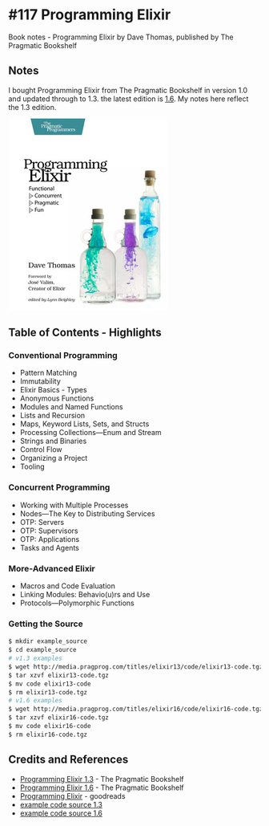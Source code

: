 # #117 Programming Elixir

Book notes - Programming Elixir by Dave Thomas, published by The Pragmatic Bookshelf

## Notes

I bought Programming Elixir from The Pragmatic Bookshelf in version 1.0 and updated through to 1.3.
the latest edition is [1.6](https://pragprog.com/book/elixir16/programming-elixir-1-6).
My notes here reflect the 1.3 edition.

[![cover](./assets/cover.jpg)](https://amzn.to/4mubid9)

## Table of Contents - Highlights

### Conventional Programming

* Pattern Matching
* Immutability
* Elixir Basics - Types
* Anonymous Functions
* Modules and Named Functions
* Lists and Recursion
* Maps, Keyword Lists, Sets, and Structs
* Processing Collections—Enum and Stream
* Strings and Binaries
* Control Flow
* Organizing a Project
* Tooling

### Concurrent Programming

* Working with Multiple Processes
* Nodes—The Key to Distributing Services
* OTP: Servers
* OTP: Supervisors
* OTP: Applications
* Tasks and Agents

### More-Advanced Elixir

* Macros and Code Evaluation
* Linking Modules: Behavio(u)rs and Use
* Protocols—Polymorphic Functions

### Getting the Source

```sh
$ mkdir example_source
$ cd example_source
# v1.3 examples
$ wget http://media.pragprog.com/titles/elixir13/code/elixir13-code.tgz
$ tar xzvf elixir13-code.tgz
$ mv code elixir13-code
$ rm elixir13-code.tgz
# v1.6 examples
$ wget http://media.pragprog.com/titles/elixir16/code/elixir16-code.tgz
$ tar xzvf elixir16-code.tgz
$ mv code elixir16-code
$ rm elixir16-code.tgz
```

## Credits and References

* [Programming Elixir 1.3](https://pragprog.com/book/elixir13/programming-elixir-1-3) - The Pragmatic Bookshelf
* [Programming Elixir 1.6](https://pragprog.com/book/elixir16/programming-elixir-1-6) - The Pragmatic Bookshelf
* [Programming Elixir](https://www.goodreads.com/book/show/17971957-programming-elixir) - goodreads
* [example code source 1.3](https://pragprog.com/titles/elixir13/source_code)
* [example code source 1.6](https://pragprog.com/titles/elixir16/source_code)
